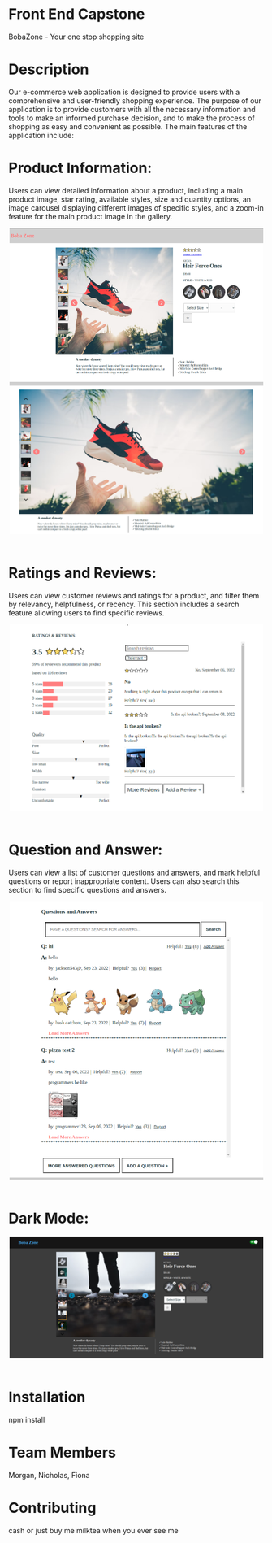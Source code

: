 # Front End Capstone
BobaZone - Your one stop shopping site

# Description
Our e-commerce web application is designed to provide users with a comprehensive and user-friendly shopping experience. The purpose of our application is to provide customers with all the necessary information and tools to make an informed purchase decision, and to make the process of shopping as easy and convenient as possible. The main features of the application include:

# Product Information:
Users can view detailed information about a product, including a main product image, star rating, available styles, size and quantity options, an image carousel displaying different images of specific styles, and a zoom-in feature for the main product image in the gallery.

<div align="center">
  <img width="500" height="300" src="Atelier_Product_Info.png">
  <img width="500" height="300" src="Atelier_Product_Info_Zoom.png">
</div>
<br/>

# Ratings and Reviews: 
Users can view customer reviews and ratings for a product, and filter them by relevancy, helpfulness, or recency. This section includes a search feature allowing users to find specific reviews.

<div align="center">
  <img width="500" src="Ratings_Reviews.png">
</div>
<br/>

# Question and Answer: 
Users can view a list of customer questions and answers, and mark helpful questions or report inappropriate content. Users can also search this section to find specific questions and answers.

<div align="center">
  <img width="500" src="Question_Answers.png">
</div>
<br/>

# Dark Mode:
<div align="center">
  <img width="500" src="Dark_Mode.png">
</div>
<br/>

# Installation
npm install

# Team Members
Morgan, Nicholas, Fiona

# Contributing
cash or just buy me milktea when you ever see me

